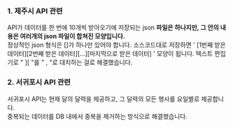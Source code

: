 ### 1. 제주시 API 관련
API가 데이터를 한 번에 10개씩 받아오기에 저장되는 json **파일은 하나지만, 그 안의 내용은 여러개의 json 파일이 합쳐진 모양입니다.**  
정상적인 json 형식은 []가 하나만 있어야 합니다. 소스코드대로 저장하면 ' [1번째 받은 데이터][2번째 받은 데이터][...][마지막으로 받은 데이터] ' 모양이 됩니다.
텍스트 편집기로 " ][ "를 " , "로 대치하는 걸로 해결했습니다.

### 2. 서귀포시 API 관련
서귀포시 API는 현재 달의 달력을 제공하고, 그 달력의 모든 행사를 요일별로 제공합니다.  
중복되는 데이터를 DB 내에서 중복을 제거하는 방식으로 해결했습니다.
